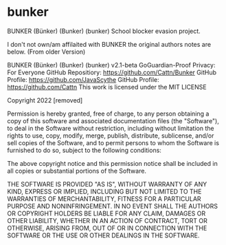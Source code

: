 # bunker
BUNKER (Bünker) (Bunker) (bunker) School blocker evasion project.

I don't not own/am affilaited with BUNKER the original authors notes are below. (From older Version)

BUNKER (Bünker) (Bunker) (bunker) v2.1-beta
GoGuardian-Proof Privacy: For Everyone
GitHub Repositiory: https://github.com/Cattn/Bunker
GitHub Profile: https://github.com/JavaScythe
GitHub Profile: https://github.com/Cattn
This work is licensed under the MIT LICENSE

Copyright 2022 [removed]

Permission is hereby granted, free of charge, to any person obtaining a copy of this software and associated documentation files (the "Software"), to deal in the Software without restriction, including without limitation the rights to use, copy, modify, merge, publish, distribute, sublicense, and/or sell copies of the Software, and to permit persons to whom the Software is furnished to do so, subject to the following conditions:

The above copyright notice and this permission notice shall be included in all copies or substantial portions of the Software.

THE SOFTWARE IS PROVIDED "AS IS", WITHOUT WARRANTY OF ANY KIND, EXPRESS OR IMPLIED, INCLUDING BUT NOT LIMITED TO THE WARRANTIES OF MERCHANTABILITY, FITNESS FOR A PARTICULAR PURPOSE AND NONINFRINGEMENT. IN NO EVENT SHALL THE AUTHORS OR COPYRIGHT HOLDERS BE LIABLE FOR ANY CLAIM, DAMAGES OR OTHER LIABILITY, WHETHER IN AN ACTION OF CONTRACT, TORT OR OTHERWISE, ARISING FROM, OUT OF OR IN CONNECTION WITH THE SOFTWARE OR THE USE OR OTHER DEALINGS IN THE SOFTWARE.
